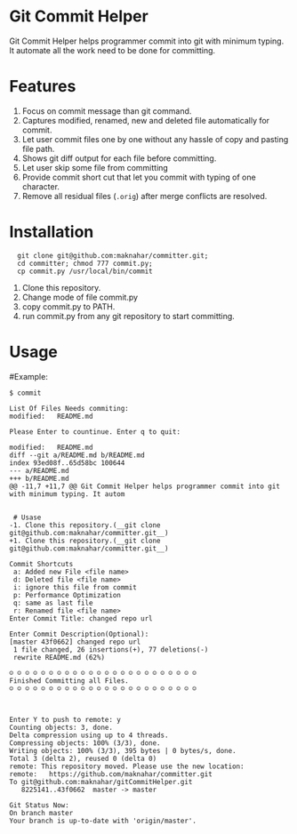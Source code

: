 # Git Commit Helper
Git Commit Helper helps programmer commit into git with minimum typing. 
It automate all the work need to be done for committing.

# Features
1. Focus on commit message than git command.
2. Captures modified, renamed, new and deleted file automatically for commit.
3. Let user commit files one by one without any hassle of copy and pasting file path.
4. Shows git diff output for each file before committing.
5. Let user skip some file from committing
6. Provide commit short cut that let you commit with typing of one character.
7. Remove all residual files (`.orig`) after merge conflicts are resolved.


# Installation

```
  git clone git@github.com:maknahar/committer.git;
  cd committer; chmod 777 commit.py; 
  cp commit.py /usr/local/bin/commit
```

1. Clone this repository.
2. Change mode of file commit.py 
3. copy commit.py to PATH. 
4. run commit.py from any git repository to start committing.

# Usage

#Example:
```
$ commit

List Of Files Needs commiting:
modified:   README.md

Please Enter to countinue. Enter q to quit:

modified:   README.md
diff --git a/README.md b/README.md
index 93ed08f..65d58bc 100644
--- a/README.md
+++ b/README.md
@@ -11,7 +11,7 @@ Git Commit Helper helps programmer commit into git with minimum typing. It autom
 
 
 # Usase
-1. Clone this repository.(__git clone git@github.com:maknahar/committer.git__)
+1. Clone this repository.(__git clone git@github.com:maknahar/committer.git__)

Commit Shortcuts
 a: Added new File <file name>
 d: Deleted file <file name>
 i: ignore this file from commit
 p: Performance Optimization
 q: same as last file
 r: Renamed file <file name>
Enter Commit Title: changed repo url  

Enter Commit Description(Optional):
[master 43f0662] changed repo url
 1 file changed, 26 insertions(+), 77 deletions(-)
 rewrite README.md (62%)

☺ ☺ ☺ ☺ ☺ ☺ ☺ ☺ ☺ ☺ ☺ ☺ ☺ ☺ ☺ ☺ ☺ ☺ ☺ ☺ ☺ ☺ ☺ ☺
Finished Committing all Files.
☺ ☺ ☺ ☺ ☺ ☺ ☺ ☺ ☺ ☺ ☺ ☺ ☺ ☺ ☺ ☺ ☺ ☺ ☺ ☺ ☺ ☺ ☺ ☺ 



Enter Y to push to remote: y
Counting objects: 3, done.
Delta compression using up to 4 threads.
Compressing objects: 100% (3/3), done.
Writing objects: 100% (3/3), 395 bytes | 0 bytes/s, done.
Total 3 (delta 2), reused 0 (delta 0)
remote: This repository moved. Please use the new location:
remote:   https://github.com/maknahar/committer.git
To git@github.com:maknahar/gitCommitHelper.git
   8225141..43f0662  master -> master

Git Status Now:
On branch master
Your branch is up-to-date with 'origin/master'.
```
